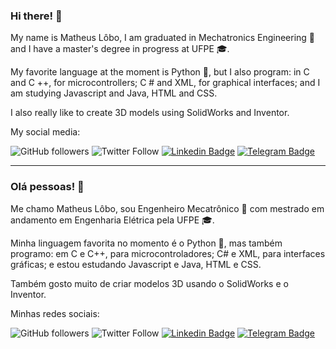 ### Hi there! 👋

My name is Matheus Lôbo, I am graduated in Mechatronics Engineering 🤖 and I have a master's degree in progress at UFPE 🎓.

My favorite language at the moment is Python :snake:, but I also program: in C and C ++, for microcontrollers; C # and XML, for graphical interfaces; and I am studying Javascript and Java, HTML and CSS.

I also really like to create 3D models using SolidWorks and Inventor.

My social media:

![GitHub followers](https://img.shields.io/github/followers/thematheusls?label=Follow&style=social)
![Twitter Follow](https://img.shields.io/twitter/follow/thematheusls?label=Follow&style=social)
[![Linkedin Badge](https://img.shields.io/badge/-LinkedIn-blue?style=flat-square&logo=Linkedin&logoColor=white&link=https://www.linkedin.com/in/matheus-lobo-dos-santos/)](https://www.linkedin.com/in/matheus-lobo-dos-santos/)
[![Telegram Badge](https://img.shields.io/badge/-Telegram-blue?style=plastic&logo=Telegram&logoColor=white&link=https://t.me/thematheusls)](https://t.me/thematheusls)


___

### Olá pessoas! 👋

Me chamo Matheus Lôbo, sou Engenheiro Mecatrônico 🤖 com mestrado em andamento em Engenharia Elétrica pela UFPE 🎓. 

Minha linguagem favorita no momento é o Python :snake:, mas também programo: em C e C++, para microcontroladores; C# e XML, para interfaces gráficas; e estou estudando Javascript e Java, HTML e CSS. 

Também gosto muito de criar modelos 3D usando o SolidWorks e o Inventor.

Minhas redes sociais:

![GitHub followers](https://img.shields.io/github/followers/thematheusls?label=Follow&style=social)
![Twitter Follow](https://img.shields.io/twitter/follow/thematheusls?label=Follow&style=social)
[![Linkedin Badge](https://img.shields.io/badge/-LinkedIn-blue?style=flat-square&logo=Linkedin&logoColor=white&link=https://www.linkedin.com/in/matheus-lobo-dos-santos/)](https://www.linkedin.com/in/matheus-lobo-dos-santos/)
[![Telegram Badge](https://img.shields.io/badge/-Telegram-blue?style=plastic&logo=Telegram&logoColor=white&link=https://t.me/thematheusls)](https://t.me/thematheusls)
